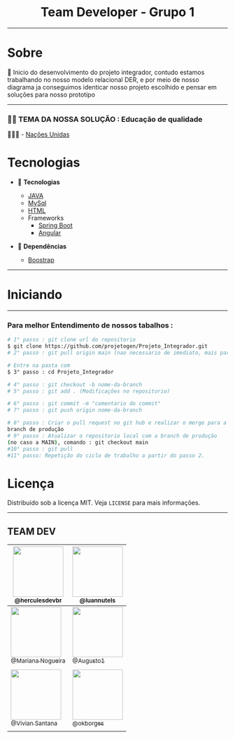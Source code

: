 
<h1 align="center">Team Developer - Grupo 1 </h1>
<hr>

<!-- sobre -->

# Sobre

<p align="left"> 📡 Inicio do desenvolvimento do projeto integrador, contudo estamos trabalhando no nosso modelo relacional DER, e por meio de nosso diagrama ja conseguimos identicar nosso projeto escolhido e pensar em soluções para nosso prototipo </p>
<hr>
<h3 align="left">👨‍💻 TEMA DA NOSSA SOLUÇÃO : Educação de qualidade
 </h3>
 
 👨🏼‍🏫 - [Nações Unidas](https://brasil.un.org/pt-br/sdgs/4)

<!-- TECHNOLOGIES -->

# Tecnologias

- 🧩 **Tecnologias**
  - [JAVA](https://developers.google.com/docs/api/quickstart/java)
  - [MySql](https://www.w3schools.com/mySQl/default.asp)
  - [HTML](https://developer.mozilla.org/en-US/docs/Web/HTML)
  - Frameworks
    - [Spring Boot](https://docs.spring.io/spring-boot/docs/current/reference/htmlsingle/)
    - [Angular](https://angular.io/docs)
   
- 🧲 **Dependências**
  - [Boostrap](https://getbootstrap.com/)
 

<hr>

<!-- TECHNOLOGIES -->

# Iniciando

<hr>

### Para melhor Entendimento de nossos tabalhos :

```bash
# 1° passo : git clone url do repositorio
$ git clone https://github.com/projetogen/Projeto_Integrador.git
# 2° passo : git pull origin main (nao necessario de imediato, mais para manter as boas praticas)

# Entre na pasta com
$ 3° passo : cd Projeto_Integrador

# 4° passo : git checkout -b nome-da-branch
# 5° passo : git add . (Modificações no repositorio)  

# 6° passo : git commit -m "comentario do commit"
# 7° passo : git push origin nome-da-branch

# 8° passo : Criar o pull request no git hub e realizar o merge para a 
branch de produção
# 9° passo : Atualizar o repositorio local com a branch de produção 
(no caso a MAIN), comando : git checkout main 
#10° passo : git pull
#11° passo: Repetição do ciclo de trabalho a partir do passo 2.
```

# Licença

Distribuído sob a licença MIT. Veja `LICENSE` para mais informações.

<!-- CONTACT -->
<hr>
<h2>TEAM DEV</h2>


 | [<img src="https://avatars.githubusercontent.com/u/86629815?v=4" width="115"><br><sub>@herculesdevbr</sub>](https://github.com/herculesdevbr) | [<img src="https://avatars.githubusercontent.com/u/82280279?v=4" width="115"><br><sub>@luannutels</sub>](https://github.com/luannutels)
| - |  -
|[<img src="https://avatars.githubusercontent.com/u/80281695?v=4" width="115"><br><sub>@Mariana Nogueira</sub>](https://github.com/mariana-nogueira21) | [<img src="https://avatars.githubusercontent.com/u/93773423?v=4" width="115"><br><sub>@Augusto1</sub>](https://github.com/MuriloAugusto1)
|  |   
| [<img src="https://avatars.githubusercontent.com/u/93775430?v=4" width="115"><br><sub>@Vivian Santana</sub>](https://github.com/Vivian-Santana) | [<img src="https://avatars.githubusercontent.com/u/93266793?v=4" width="115"><br><sub>@okborges</sub>](https://github.com/okborges)
|  |   




